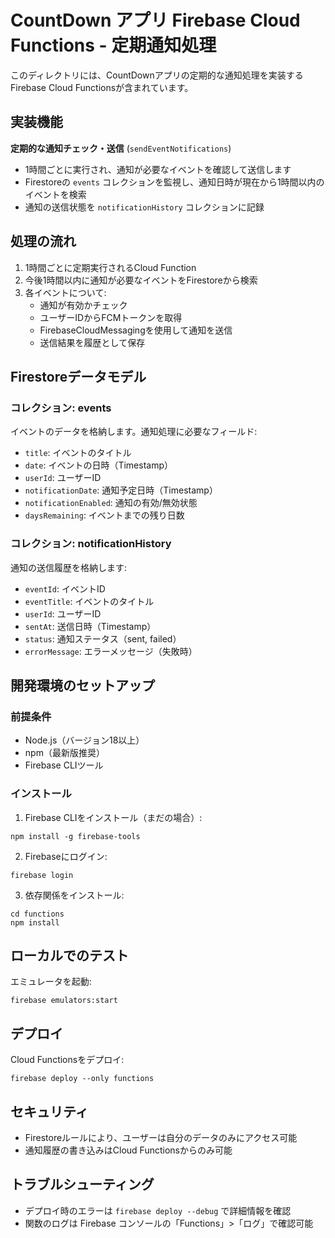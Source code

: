 # CountDown アプリ Firebase Cloud Functions - 定期通知処理

このディレクトリには、CountDownアプリの定期的な通知処理を実装するFirebase Cloud Functionsが含まれています。

## 実装機能

**定期的な通知チェック・送信** (`sendEventNotifications`)
- 1時間ごとに実行され、通知が必要なイベントを確認して送信します
- Firestoreの `events` コレクションを監視し、通知日時が現在から1時間以内のイベントを検索
- 通知の送信状態を `notificationHistory` コレクションに記録

## 処理の流れ

1. 1時間ごとに定期実行されるCloud Function
2. 今後1時間以内に通知が必要なイベントをFirestoreから検索
3. 各イベントについて:
   - 通知が有効かチェック
   - ユーザーIDからFCMトークンを取得
   - FirebaseCloudMessagingを使用して通知を送信
   - 送信結果を履歴として保存

## Firestoreデータモデル

### コレクション: events
イベントのデータを格納します。通知処理に必要なフィールド:
- `title`: イベントのタイトル
- `date`: イベントの日時（Timestamp）
- `userId`: ユーザーID
- `notificationDate`: 通知予定日時（Timestamp）
- `notificationEnabled`: 通知の有効/無効状態
- `daysRemaining`: イベントまでの残り日数

### コレクション: notificationHistory
通知の送信履歴を格納します:
- `eventId`: イベントID
- `eventTitle`: イベントのタイトル
- `userId`: ユーザーID
- `sentAt`: 送信日時（Timestamp）
- `status`: 通知ステータス（sent, failed）
- `errorMessage`: エラーメッセージ（失敗時）

## 開発環境のセットアップ

### 前提条件
- Node.js（バージョン18以上）
- npm（最新版推奨）
- Firebase CLIツール

### インストール

1. Firebase CLIをインストール（まだの場合）:
```
npm install -g firebase-tools
```

2. Firebaseにログイン:
```
firebase login
```

3. 依存関係をインストール:
```
cd functions
npm install
```

## ローカルでのテスト

エミュレータを起動:
```
firebase emulators:start
```

## デプロイ

Cloud Functionsをデプロイ:
```
firebase deploy --only functions
```

## セキュリティ

- Firestoreルールにより、ユーザーは自分のデータのみにアクセス可能
- 通知履歴の書き込みはCloud Functionsからのみ可能

## トラブルシューティング

- デプロイ時のエラーは `firebase deploy --debug` で詳細情報を確認
- 関数のログは Firebase コンソールの「Functions」>「ログ」で確認可能 